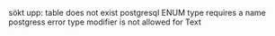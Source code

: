 sökt upp:
table does not exist
postgresql ENUM type requires a name
postgress error type modifier is not allowed for Text